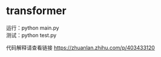 # transformer

运行：python main.py \
测试：python test.py

代码解释请查看链接 https://zhuanlan.zhihu.com/p/403433120